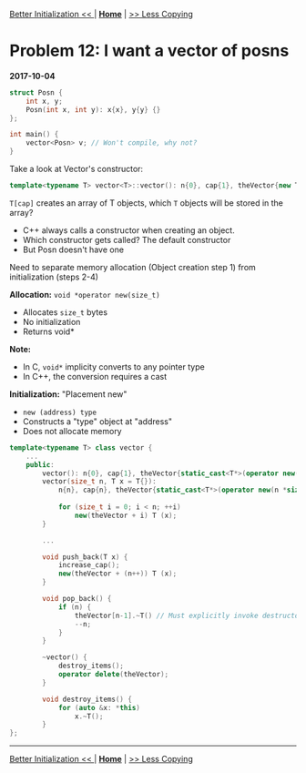 [Better Initialization << ](./problem_11.md) | [**Home**](../README.md) | [>> Less Copying](./problem_13.md) 

# Problem 12: I want a vector of posns
**2017-10-04**

```C++
struct Posn {
    int x, y;
    Posn(int x, int y): x{x}, y{y} {}
};

int main() {
    vector<Posn> v; // Won't compile, why not?
}
```

Take a look at Vector's constructor:

```C++
template<typename T> vector<T>::vector(): n{0}, cap{1}, theVector{new T[cap]} {}
```
`T[cap]` creates an array of T objects, which `T` objects will be stored in the array?
- C++ always calls a constructor when creating an object.
- Which constructor gets called? The default constructor
- But Posn doesn't have one

Need to separate memory allocation (Object creation step 1) from initialization (steps 2-4)

**Allocation:** `void *operator new(size_t)`
- Allocates `size_t` bytes
- No initialization
- Returns void*

**Note:** 
- In C, `void*` implicity converts to any pointer type
- In C++, the conversion requires a cast

**Initialization:** "Placement new"
- `new (address) type`
- Constructs a "type" object at "address"
- Does not allocate memory

```C++
template<typename T> class vector {
    ...
    public:
        vector(): n{0}, cap{1}, theVector{static_cast<T*>(operator new(sizeof(T)))} {}
        vector(size_t n, T x = T{}): 
            n{n}, cap{n}, theVector{static_cast<T*>(operator new(n *sizeof(T)))} {
            
            for (size_t i = 0; i < n; ++i)
                new(theVector + i) T (x);
        }

        ...

        void push_back(T x) {
            increase_cap();
            new(theVector + (n++)) T (x);
        }

        void pop_back() {
            if (n) {
                theVector[n-1].~T() // Must explicitly invoke destructor
                --n;
            }
        }

        ~vector() {
            destroy_items();
            operator delete(theVector);
        }

        void destroy_items() {
            for (auto &x: *this)
                x.~T();
        }
};
```

---
[Better Initialization << ](./problem_11.md) | [**Home**](../README.md) | [>> Less Copying](./problem_13.md) 
